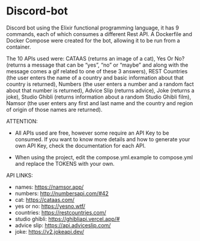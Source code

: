 # Discord-bot
Discord bot using the Elixir functional programming language, it has 9 commands, each of which consumes a different Rest API. A Dockerfile and Docker Compose were created for the bot, allowing it to be run from a container.

The 10 APIs used were: CATAAS (returns an image of a cat), Yes Or No? (returns a message that can be “yes”, “no” or “maybe” and along with the message comes a gif related to one of these 3 answers), REST Countries (the user enters the name of a country and basic information about that country is returned), Numbers (the user enters a number and a random fact about that number is returned), Advice Slip (returns advice), Joke (returns a joke), Studio Ghibli (returns information about a random Studio Ghibli film), Namsor (the user enters any first and last name and the country and region of origin of those names are returned).

ATTENTION:

* All APIs used are free, however some require an API Key to be consumed. If you want to know more details and how to generate your own API Key, check the documentation for each API.

* When using the project, edit the compose.yml.example to compose.yml and replace the TOKENS with your own.

API LINKS:

* names: https://namsor.app/ 
* numbers: http://numbersapi.com/#42 
* cat: https://cataas.com/ 
* yes or no: https://yesno.wtf/ 
* countries: https://restcountries.com/ 
* studio ghibli: https://ghibliapi.vercel.app/# 
* advice slip: https://api.adviceslip.com/ 
* joke: https://v2.jokeapi.dev/ 

